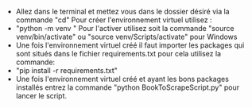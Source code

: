 * Allez dans le terminal et mettez vous dans le dossier désiré via la commande "cd" Pour créer l'environnement virtuel utilisez :
* "python -m venv " Pour l'activer utilisez soit la commande "source venv/bin/activate" ou "source venv/Scripts/activate" pour Windows
* Une fois l'environnement virtuel créé il faut importer les packages qui sont situés dans le fichier requirements.txt pour cela utilisez la commande:
* "pip install -r requirements.txt" 
* Une fois l'environnement virtuel créé et ayant les bons packages installés entrez la commande "python BookToScrapeScript.py" pour lancer le script.
